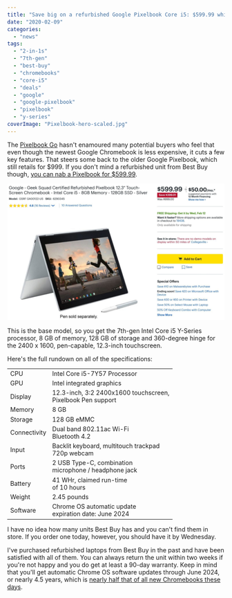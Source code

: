 ```yaml
---
title: "Save big on a refurbished Google Pixelbook Core i5: $599.99 while they last"
date: "2020-02-09"
categories: 
  - "news"
tags: 
  - "2-in-1s"
  - "7th-gen"
  - "best-buy"
  - "chromebooks"
  - "core-i5"
  - "deals"
  - "google"
  - "google-pixelbook"
  - "pixelbook"
  - "y-series"
coverImage: "Pixelbook-hero-scaled.jpg"
---
```


The [Pixelbook Go](https://www.aboutchromebooks.com/news/pixelbook-go-review-a-premium-price-validated-by-a-premium-device/) hasn't enamoured many potential buyers who feel that even though the newest Google Chromebook is less expensive, it cuts a few key features. That steers some back to the older Google Pixelbook, which still retails for $999. If you don't mind a refurbished unit from Best Buy though, [you can nab a Pixelbook for $599.99](https://www.bestbuy.com/site/google-geek-squad-certified-refurbished-pixelbook-12-3-touch-screen-chromebook-intel-core-i5-8gb-memory-128gb-ssd-silver/6290345.p?skuId=6290345).

[![](images/Screenshot-2020-02-09-at-12.47.34-PM-1024x638.png)](https://www.bestbuy.com/site/google-geek-squad-certified-refurbished-pixelbook-12-3-touch-screen-chromebook-intel-core-i5-8gb-memory-128gb-ssd-silver/6290345.p?skuId=6290345)

This is the base model, so you get the 7th-gen Intel Core i5 Y-Series processor, 8 GB of memory, 128 GB of storage and 360-degree hinge for the 2400 x 1600, pen-capable, 12.3-inch touchscreen.

Here's the full rundown on all of the specifications:

<table class=""><tbody><tr><td>CPU</td><td>Intel Core i5-7Y57 Processor</td></tr><tr><td>GPU</td><td>Intel integrated graphics</td></tr><tr><td>Display</td><td>12.3-inch, 3:2 2400x1600 touchscreen,<br>Pixelbook Pen support</td></tr><tr><td>Memory</td><td>8 GB</td></tr><tr><td>Storage</td><td>128 GB eMMC</td></tr><tr><td>Connectivity</td><td>Dual band 802.11ac Wi-Fi<br>Bluetooth 4.2</td></tr><tr><td>Input</td><td>Backlit keyboard, multitouch trackpad<br>720p webcam</td></tr><tr><td>Ports</td><td>2 USB Type-C, combination<br>microphone / headphone jack</td></tr><tr><td>Battery</td><td>41 WHr, claimed run-time<br>of 10 hours</td></tr><tr><td>Weight</td><td>2.45 pounds</td></tr><tr><td>Software</td><td>Chrome OS automatic update<br>expiration date: June 2024</td></tr></tbody></table>

I have no idea how many units Best Buy has and you can't find them in store. If you order one today, however, you should have it by Wednesday.

I've purchased refurbished laptops from Best Buy in the past and have been satisfied with all of them. You can always return the unit within two weeks if you're not happy and you do get at least a 90-day warranty. Keep in mind that you'll get automatic Chrome OS software updates through June 2024, or nearly 4.5 years, which is [nearly half that of all new Chromebooks these days](https://www.aboutchromebooks.com/news/google-announces-8-years-of-chrome-os-software-updates-aue-for-new-chromebooks/).
